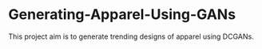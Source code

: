 # Generating-Apparel-Using-GANs
This project aim is to generate trending designs of apparel using DCGANs.

